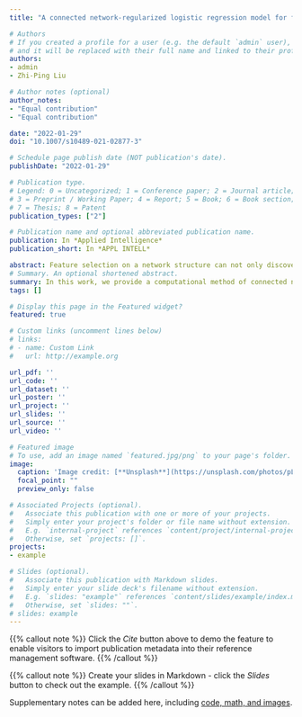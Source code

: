 ```yaml
---
title: "A connected network-regularized logistic regression model for feature selection"

# Authors
# If you created a profile for a user (e.g. the default `admin` user), write the username (folder name) here 
# and it will be replaced with their full name and linked to their profile.
authors:
- admin
- Zhi-Ping Liu

# Author notes (optional)
author_notes:
- "Equal contribution"
- "Equal contribution"

date: "2022-01-29"
doi: "10.1007/s10489-021-02877-3"

# Schedule page publish date (NOT publication's date).
publishDate: "2022-01-29"

# Publication type.
# Legend: 0 = Uncategorized; 1 = Conference paper; 2 = Journal article;
# 3 = Preprint / Working Paper; 4 = Report; 5 = Book; 6 = Book section;
# 7 = Thesis; 8 = Patent
publication_types: ["2"]

# Publication name and optional abbreviated publication name.
publication: In *Applied Intelligence*
publication_short: In *APPL INTELL*

abstract: Feature selection on a network structure can not only discover interesting variables but also mine out their intricate interactions. Regularization is often employed to ensure the sparsity and smoothness of the coefficients in logistic regression. However, currently available methods fail to embed the network connectivity in regularized penalty functions. In this paper, a connected network-regularized logistic regression (CNet-RLR) model for feature selection considering the structural connectivity in a network was proposed. Mathematically, it was a convex optimization problem constrained by inequalities reflecting network connectivity. Considering the non-differentiability of Lasso penalty, we constructed an equivalent formulation of CNet-RLR by employing auxiliary variables. An interior-point algorithm was designed to efficiently achieve the solutions. Theoretically, we proved their grouping effect and oracle property and guaranteed algorithmic convergence. In both synthetic simulation data and real-world uterine corpus endometrial carcinoma (UCEC) cancer genomics data, we validated the CNet-RLR model was efficient to identify the connected-network-structured features that can serve as diagnostic biomarkers. In the comparison study, we also proved the proposed CNet-RLR model results in better classification performance and feature interpretability than the other regularized logistic regression (RLR) alternatives and another graph embedded feature selection model.
# Summary. An optional shortened abstract.
summary: In this work, we provide a computational method of connected network-regularized logistic regression (CNet-RLR) for discovering biomarkers of uterine corpus endometrial carcinoma (UCEC) from genomics data. 
tags: []

# Display this page in the Featured widget?
featured: true

# Custom links (uncomment lines below)
# links:
# - name: Custom Link
#   url: http://example.org

url_pdf: ''
url_code: ''
url_dataset: ''
url_poster: ''
url_project: ''
url_slides: ''
url_source: ''
url_video: ''

# Featured image
# To use, add an image named `featured.jpg/png` to your page's folder. 
image:
  caption: 'Image credit: [**Unsplash**](https://unsplash.com/photos/pLCdAaMFLTE)'
  focal_point: ""
  preview_only: false

# Associated Projects (optional).
#   Associate this publication with one or more of your projects.
#   Simply enter your project's folder or file name without extension.
#   E.g. `internal-project` references `content/project/internal-project/index.md`.
#   Otherwise, set `projects: []`.
projects:
- example

# Slides (optional).
#   Associate this publication with Markdown slides.
#   Simply enter your slide deck's filename without extension.
#   E.g. `slides: "example"` references `content/slides/example/index.md`.
#   Otherwise, set `slides: ""`.
# slides: example
---
```


{{% callout note %}}
Click the *Cite* button above to demo the feature to enable visitors to import publication metadata into their reference management software.
{{% /callout %}}

{{% callout note %}}
Create your slides in Markdown - click the *Slides* button to check out the example.
{{% /callout %}}

Supplementary notes can be added here, including [code, math, and images](https://github.com/zpliulab/CNet).
